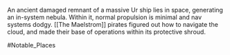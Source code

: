 An ancient damaged remnant of a massive Ur ship lies in space, generating an in-system nebula. Within it, normal propulsion is minimal and nav systems dodgy. [[The Maelstrom]] pirates figured out how to navigate the cloud, and made their base of operations within its protective shroud.

#Notable_Places 
